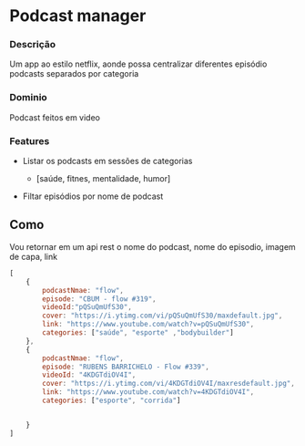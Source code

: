 # Podcast manager

### Descrição
Um app ao estilo netflix, aonde possa centralizar diferentes episódio podcasts
separados por categoria

### Dominio
Podcast feitos em video

### Features
- Listar os podcasts em sessões de categorias
    - [saúde, fitnes, mentalidade, humor]

- Filtar episódios por nome de podcast

## Como
Vou retornar em um api rest o nome do podcast, nome do episodio, imagem de capa, link

```js
[
    {
        podcastNmae: "flow",
        episode: "CBUM - flow #319",
        videoId:"pQSuQmUfS30",
        cover: "https://i.ytimg.com/vi/pQSuQmUfS30/maxdefault.jpg",
        link: "https://www.youtube.com/watch?v=pQSuQmUfS30",
        categories: ["saúde", "esporte" ,"bodybuilder"]
    },
    {
        podcastNmae: "flow",
        episode: "RUBENS BARRICHELO - Flow #339",
        videoId: "4KDGTdiOV4I",
        cover: "https://i.ytimg.com/vi/4KDGTdiOV4I/maxresdefault.jpg",
        link: "https://www.youtube.com/watch?v=4KDGTdiOV4I",
        categories: ["esporte", "corrida"]


    }
]
```